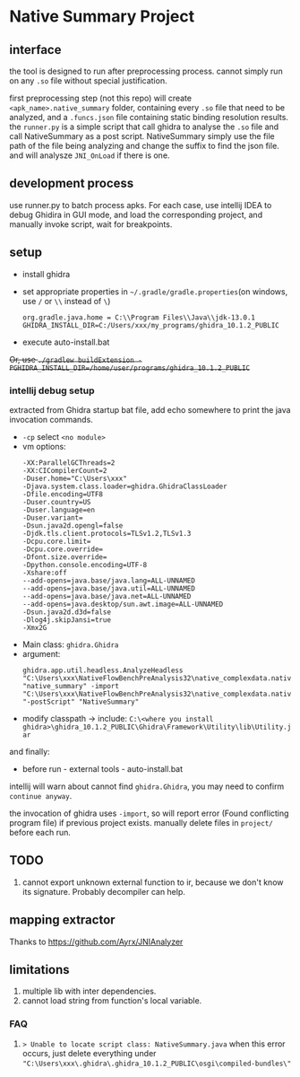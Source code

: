 # Native Summary Project

## interface

the tool is designed to run after preprocessing process. cannot simply run on any `.so` file without special justification.

first preprocessing step (not this repo) will create `<apk_name>.native_summary` folder, containing every `.so` file that need to be analyzed, and a `.funcs.json` file containing static binding resolution results. the `runner.py` is a simple script that call ghidra to analyse the `.so` file and call NativeSummary as a post script. NativeSummary simply use the file path of the file being analyzing and change the suffix to find the json file. and will analysze `JNI_OnLoad` if there is one.

## development process

use runner.py to batch process apks. For each case, use intellij IDEA to debug Ghidira in GUI mode, and load the corresponding project, and manually invoke script, wait for breakpoints.

## setup

+ install ghidra

+ set appropriate properties in `~/.gradle/gradle.properties`(on windows, use `/` or `\\` instead of `\`)

    ```
    org.gradle.java.home = C:\\Program Files\\Java\\jdk-13.0.1
    GHIDRA_INSTALL_DIR=C:/Users/xxx/my_programs/ghidra_10.1.2_PUBLIC
    ```
+ execute auto-install.bat

~~Or, use `./gradlew buildExtension -PGHIDRA_INSTALL_DIR=/home/user/programs/ghidra_10.1.2_PUBLIC`~~

### intellij debug setup

extracted from Ghidra startup bat file, add echo somewhere to print the java invocation commands.

+ `-cp` select `<no module>`
+ vm options:
  ```
  -XX:ParallelGCThreads=2
  -XX:CICompilerCount=2
  -Duser.home="C:\Users\xxx"
  -Djava.system.class.loader=ghidra.GhidraClassLoader
  -Dfile.encoding=UTF8
  -Duser.country=US
  -Duser.language=en
  -Duser.variant=
  -Dsun.java2d.opengl=false
  -Djdk.tls.client.protocols=TLSv1.2,TLSv1.3
  -Dcpu.core.limit=
  -Dcpu.core.override=
  -Dfont.size.override=
  -Dpython.console.encoding=UTF-8
  -Xshare:off
  --add-opens=java.base/java.lang=ALL-UNNAMED
  --add-opens=java.base/java.util=ALL-UNNAMED
  --add-opens=java.base/java.net=ALL-UNNAMED
  --add-opens=java.desktop/sun.awt.image=ALL-UNNAMED
  -Dsun.java2d.d3d=false
  -Dlog4j.skipJansi=true
  -Xmx2G
  ```
+ Main class: `ghidra.Ghidra`
+ argument:
  ```
  ghidra.app.util.headless.AnalyzeHeadless "C:\Users\xxx\NativeFlowBenchPreAnalysis32\native_complexdata.native_summary\project" "native_summary" -import "C:\Users\xxx\NativeFlowBenchPreAnalysis32\native_complexdata.native_summary\libdata.so" "-postScript" "NativeSummary"
  ```
+ modify classpath -> include: `C:\<where you install ghidra>\ghidra_10.1.2_PUBLIC\Ghidra\Framework\Utility\lib\Utility.jar`

and finally:

+ before run - external tools - auto-install.bat

intellij will warn about cannot find `ghidra.Ghidra`, you may need to confirm `continue anyway`.

the invocation of ghidra uses `-import`, so will report error (Found conflicting program file) if previous project exists. 
manually delete files in `project/` before each run.

## TODO

1. cannot export unknown external function to ir, because we don't know its signature. Probably decompiler can help.


## mapping extractor

Thanks to https://github.com/Ayrx/JNIAnalyzer 

## limitations

1. multiple lib with inter dependencies.
1. cannot load string from function's local variable.

### FAQ

1. `> Unable to locate script class: NativeSummary.java` when this error occurs, just delete everything under `"C:\Users\xxx\.ghidra\.ghidra_10.1.2_PUBLIC\osgi\compiled-bundles\"`
